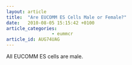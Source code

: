 ```yaml
---
layout: article
title:  "Are EUCOMM ES Cells Male or Female?"
date:   2010-08-05 15:15:42 +0100
article_categories:
                 - eummcr
article_id: AUG74UAG
---
```

All EUCOMM ES cells are male.